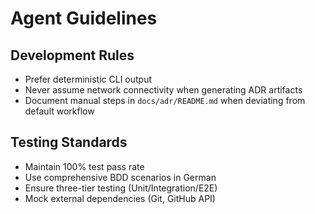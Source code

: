 # Agent Guidelines

## Development Rules
- Prefer deterministic CLI output
- Never assume network connectivity when generating ADR artifacts
- Document manual steps in `docs/adr/README.md` when deviating from default workflow

## Testing Standards
- Maintain 100% test pass rate
- Use comprehensive BDD scenarios in German
- Ensure three-tier testing (Unit/Integration/E2E)
- Mock external dependencies (Git, GitHub API)
